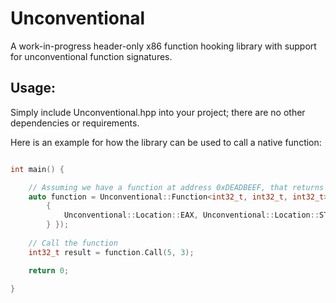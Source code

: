 # Unconventional

A work-in-progress header-only x86 function hooking library with support for unconventional function signatures.

## Usage:
Simply include Unconventional.hpp into your project; there are no other dependencies or requirements.

Here is an example for how the library can be used to call a native function:
```C

int main() {

	// Assuming we have a function at address 0xDEADBEEF, that returns an int32_t and takes two int32_t parameters, the first in EAX and the second one passed on the stack
	auto function = Unconventional::Function<int32_t, int32_t, int32_t>(0xDEADBEEF, {
		{
			Unconventional::Location::EAX, Unconventional::Location::STACK
		} });
	
	// Call the function
	int32_t result = function.Call(5, 3);

	return 0;

}

```
